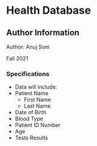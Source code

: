# Health Database

## Author Information
Author: Anuj Som

Fall 2021

### Specifications

* Data will include:
* Patient Name
  + First Name
  + Last Name
* Date of Birth
* Blood Type 
* Patient ID Number
* Age
* Tests Results


